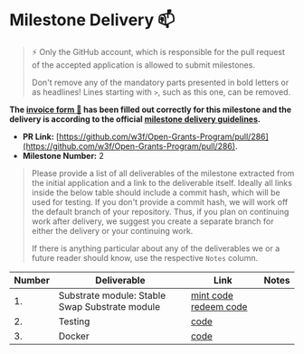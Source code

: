 # Milestone Delivery :mailbox:

> ⚡ Only the GitHub account, which is responsible for the pull request of the accepted application is allowed to submit milestones.
>
> Don't remove any of the mandatory parts presented in bold letters or as headlines! Lines starting with `>`, such as this one, can be removed.

**The [invoice form :pencil:](https://forms.gle/8Wx7nxtq8fKrsuEz8) has been filled out correctly for this milestone and the delivery is according to the official [milestone delivery guidelines](https://github.com/w3f/General-Grants-Program/blob/master/grants/milestone-deliverables-guidelines.md).**  

* **PR Link:** [https://github.com/w3f/Open-Grants-Program/pull/286](https://github.com/w3f/Open-Grants-Program/pull/286).
* **Milestone Number:** 2

> Please provide a list of all deliverables of the milestone extracted from the initial application and a link to the deliverable itself. Ideally all links inside the below table should include a commit hash, which will be used for testing. If you don't provide a commit hash, we will work off the default branch of your repository. Thus, if you plan on continuing work after delivery, we suggest you create a separate branch for either the delivery or your continuing work.
>
> If there is anything particular about any of the deliverables we or a future reader should know, use the respective `Notes` column.

| Number | Deliverable | Link | Notes |
| ------------- | ------------- | ------------- |------------- |
| 1. | Substrate module: Stable Swap Substrate module |[mint code](https://github.com/nutsfinance/stable-asset/blob/master/pallets/stable-asset/src/lib.rs#L448-L480) [redeem code](https://github.com/nutsfinance/stable-asset/blob/master/pallets/stable-asset/src/lib.rs#L519-L635)||
| 2.  | Testing |[code](https://github.com/nutsfinance/stable-asset/blob/master/pallets/stable-asset/src/tests.rs)||
| 3.  | Docker |[code](https://github.com/nutsfinance/stable-asset/blob/master/Dockerfile)||
